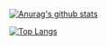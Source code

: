 [![Anurag's github stats](https://github-readme-stats.vercel.app/api?username=xcbyao&show_icons=true&theme=highcontrast)](https://github.com/anuraghazra/github-readme-stats)

[![Top Langs](https://github-readme-stats.vercel.app/api/top-langs/?username=xcbyao&layout=compact)](https://github.com/anuraghazra/github-readme-stats)
